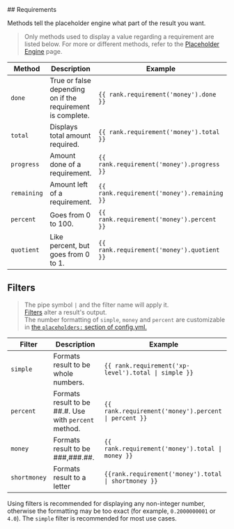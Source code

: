 <meta name="description" content="Reference for rankup's provided Pebble Formatting suffixes and filters.">
<meta name="keywords" content="Rankup, Minecraft, Plugin, Spigot, Prestige">
## Requirements

Methods tell the placeholder engine what part of the result you want.

> Only methods used to display a value regarding a requirement are listed below. For more or different methods, refer to the [Placeholder Engine](../Text-Templating.md) page.

| Method | Description | Example |
| --- | --- | --- |
`done` | True or false depending on if the requirement is complete. | <code>{{ rank.requirement('money').done }}</code>
`total` | Displays total amount required. | <code>{{ rank.requirement('money').total }}</code>
`progress` | Amount done of a requirement. | <code>{{ rank.requirement('money').progress }}</code>
`remaining` | Amount left of a requirement. | <code>{{ rank.requirement('money').remaining }}</code>
`percent` | Goes from 0 to 100. | <code>{{ rank.requirement('money').percent }}</code>
`quotient` | Like percent, but goes from 0 to 1. | <code>{{ rank.requirement('money').quotient }}</code>

## Filters

> The pipe symbol `|` and the filter name will apply it.  
> [Filters](../Pebble/filters.html) alter a result's output.  
> The number formatting of `simple`, `money` and `percent` are customizable in [the `placeholders:` section of config.yml.](../GitHub/Rankup3/config/Placeholders.html)  

Filter | Description | Example
--- | --- | ---
`simple` | Formats result to be whole numbers. | <code>{{ rank.requirement('xp-level').total \| simple }}</code>
`percent` | Formats result to be ##.#. Use with `percent` method. | <code>{{ rank.requirement('money').percent \| percent }}</code>
`money` | Formats result to be ###,###.##. | <code>{{ rank.requirement('money').total \| money }}</code>
`shortmoney` | Formats result to a letter | <code>{{rank.requirement('money').total \| shortmoney }}</code>


Using filters is recommended for displaying any non-integer number, otherwise the formatting may be too exact (for example, `0.2000000001` or `4.0`). The `simple` filter is recommended for most use cases.
